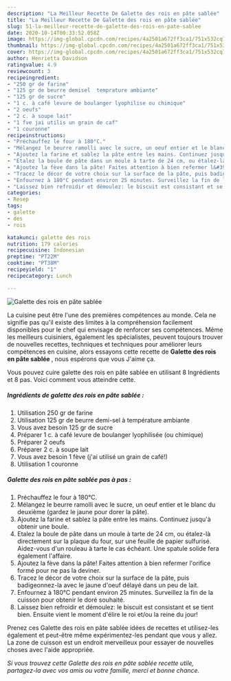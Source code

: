```yaml
---
description: "La Meilleur Recette De Galette des rois en pâte sablée"
title: "La Meilleur Recette De Galette des rois en pâte sablée"
slug: 51-la-meilleur-recette-de-galette-des-rois-en-pate-sablee
date: 2020-10-14T00:33:52.058Z
image: https://img-global.cpcdn.com/recipes/4a2501a672ff3ca1/751x532cq70/galette-des-rois-en-pate-sablee-photo-principale-de-la-recette.jpg
thumbnail: https://img-global.cpcdn.com/recipes/4a2501a672ff3ca1/751x532cq70/galette-des-rois-en-pate-sablee-photo-principale-de-la-recette.jpg
cover: https://img-global.cpcdn.com/recipes/4a2501a672ff3ca1/751x532cq70/galette-des-rois-en-pate-sablee-photo-principale-de-la-recette.jpg
author: Henrietta Davidson
ratingvalue: 4.9
reviewcount: 3
recipeingredient:
- "250 gr de farine"
- "125 gr de beurre demisel  temprature ambiante"
- "125 gr de sucre"
- "1 c. à café levure de boulanger lyophilise ou chimique"
- "2 oeufs"
- "2 c. à soupe lait"
- "1 fve jai utilis un grain de caf"
- "1 couronne"
recipeinstructions:
- "Préchauffez le four à 180°C."
- "Mélangez le beurre ramolli avec le sucre, un oeuf entier et le blanc du deuxième (gardez le jaune pour dorer la pâte)."
- "Ajoutez la farine et sablez la pâte entre les mains. Continuez jusqu&#39;à obtenir une boule."
- "Etalez la boule de pâte dans un moule à tarte de 24 cm, ou étalez-là directement sur la plaque du four, sur une feuille de papier sulfurisé. Aidez-vous d&#39;un rouleau à tarte le cas échéant. Une spatule solide fera également l&#39;affaire."
- "Ajoutez la fève dans la pâte! Faites attention à bien refermer l&#39;orifice formé pour ne pas la deviner."
- "Tracez le décor de votre choix sur la surface de la pâte, puis badigeonnez-la avec le jaune d&#39;oeuf délayé dans un peu de lait."
- "Enfournez à 180°C pendant environ 25 minutes. Surveillez la fin de la cuisson pour obtenir le doré souhaité."
- "Laissez bien refroidir et démoulez: le biscuit est consistant et se tient bien. Ensuite vient le moment d&#39;élire le roi et/ou la reine du jour!"
categories:
- Resep
tags:
- galette
- des
- rois

katakunci: galette des rois 
nutrition: 179 calories
recipecuisine: Indonesian
preptime: "PT22M"
cooktime: "PT38M"
recipeyield: "1"
recipecategory: Lunch

---
```



![Galette des rois en pâte sablée](https://img-global.cpcdn.com/recipes/4a2501a672ff3ca1/751x532cq70/galette-des-rois-en-pate-sablee-photo-principale-de-la-recette.jpg)

La cuisine peut être l'une des premières compétences au monde. Cela ne signifie pas qu'il existe des limites à la compréhension facilement disponibles pour le chef qui envisage de renforcer ses compétences. Même les meilleurs cuisiniers, également les spécialistes, peuvent toujours trouver de nouvelles recettes, techniques et techniques pour améliorer leurs compétences en cuisine, alors essayons cette recette de <strong> Galette des rois en pâte sablée </strong>, nous espérons que vous J'aime ça.

<!--inarticleads1-->

Vous pouvez cuire galette des rois en pâte sablée en utilisant 8 Ingrédients et 8 pas. Voici comment vous atteindre cette.

##### Ingrédients de galette des rois en pâte sablée :

1. Utilisation 250 gr de farine
1. Utilisation 125 gr de beurre demi-sel à température ambiante
1. Vous avez besoin 125 gr de sucre
1. Préparer 1 c. à café levure de boulanger lyophilisée (ou chimique)
1. Préparer 2 oeufs
1. Préparer 2 c. à soupe lait
1. Vous avez besoin 1 fève (j&#39;ai utilisé un grain de café!)
1. Utilisation 1 couronne




<!--inarticleads2-->

##### Galette des rois en pâte sablée pas à pas :

1. Préchauffez le four à 180°C.
1. Mélangez le beurre ramolli avec le sucre, un oeuf entier et le blanc du deuxième (gardez le jaune pour dorer la pâte).
1. Ajoutez la farine et sablez la pâte entre les mains. Continuez jusqu&#39;à obtenir une boule.
1. Etalez la boule de pâte dans un moule à tarte de 24 cm, ou étalez-là directement sur la plaque du four, sur une feuille de papier sulfurisé. Aidez-vous d&#39;un rouleau à tarte le cas échéant. Une spatule solide fera également l&#39;affaire.
1. Ajoutez la fève dans la pâte! Faites attention à bien refermer l&#39;orifice formé pour ne pas la deviner.
1. Tracez le décor de votre choix sur la surface de la pâte, puis badigeonnez-la avec le jaune d&#39;oeuf délayé dans un peu de lait.
1. Enfournez à 180°C pendant environ 25 minutes. Surveillez la fin de la cuisson pour obtenir le doré souhaité.
1. Laissez bien refroidir et démoulez: le biscuit est consistant et se tient bien. Ensuite vient le moment d&#39;élire le roi et/ou la reine du jour!




<!--inarticleads1-->

<p>
Prenez ces Galette des rois en pâte sablée idées de recettes et utilisez-les également et peut-être même expérimentez-les pendant que vous y allez. La zone de cuisson est un endroit merveilleux pour essayer de nouvelles choses avec l'aide appropriée.
</p>

<p>
<i>Si vous trouvez cette Galette des rois en pâte sablée recette utile, partagez-la avec vos amis ou votre famille, merci et bonne chance.</i>
</p>
